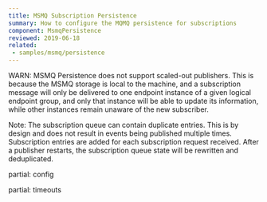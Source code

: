 ```yaml
---
title: MSMQ Subscription Persistence
summary: How to configure the MQMQ persistence for subscriptions
component: MsmqPersistence
reviewed: 2019-06-18
related:
 - samples/msmq/persistence
---
```


WARN: MSMQ Persistence does not support scaled-out publishers. This is because the MSMQ storage is local to the machine, and a subscription message will only be delivered to one endpoint instance of a given logical endpoint group, and only that instance will be able to update its information, while other instances remain unaware of the new subscriber. 

Note: The subscription queue can contain duplicate entries. This is by design and does not result in events being published multiple times. Subscription entries are added for each subscription request received. After a publisher restarts, the subscription queue state will be rewritten and deduplicated.

partial: config


partial: timeouts
